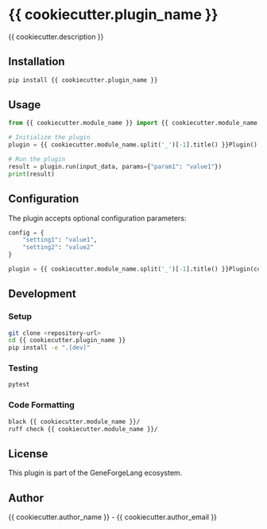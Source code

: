 # {{ cookiecutter.plugin_name }}

{{ cookiecutter.description }}

## Installation

```bash
pip install {{ cookiecutter.plugin_name }}
```

## Usage

```python
from {{ cookiecutter.module_name }} import {{ cookiecutter.module_name.split('_')[-1].title() }}Plugin

# Initialize the plugin
plugin = {{ cookiecutter.module_name.split('_')[-1].title() }}Plugin()

# Run the plugin
result = plugin.run(input_data, params={"param1": "value1"})
print(result)
```

## Configuration

The plugin accepts optional configuration parameters:

```python
config = {
    "setting1": "value1",
    "setting2": "value2"
}

plugin = {{ cookiecutter.module_name.split('_')[-1].title() }}Plugin(config=config)
```

## Development

### Setup

```bash
git clone <repository-url>
cd {{ cookiecutter.plugin_name }}
pip install -e ".[dev]"
```

### Testing

```bash
pytest
```

### Code Formatting

```bash
black {{ cookiecutter.module_name }}/
ruff check {{ cookiecutter.module_name }}/
```

## License

This plugin is part of the GeneForgeLang ecosystem.

## Author

{{ cookiecutter.author_name }} - {{ cookiecutter.author_email }}

